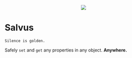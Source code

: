 <div align="center" style="margin:30px 0 40px">
	<img src="http://www.analogbird.com/static/img/playground/salvus.png"/>
</div>


Salvus
=========

```
Silence is golden.
```

Safely `set` and `get` any properties in any object. **Anywhere.**


